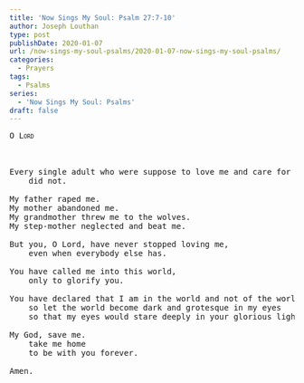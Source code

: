 ```yaml
---
title: 'Now Sings My Soul: Psalm 27:7-10'
author: Joseph Louthan
type: post
publishDate: 2020-01-07
url: /now-sings-my-soul-psalms/2020-01-07-now-sings-my-soul-psalms/
categories:
  - Prayers
tags:
  - Psalms
series:
  - 'Now Sings My Soul: Psalms'
draft: false
---
```

<pre>
<div style="font-variant: small-caps;">O Lord</div>
&nbsp;

Every single adult who were suppose to love me and care for me
	did not.

My father raped me.
My mother abandoned me.
My grandmother threw me to the wolves.
My step-mother neglected and beat me.

But you, O Lord, have never stopped loving me,
	even when everybody else has.

You have called me into this world,
	only to glorify you.

You have declared that I am in the world and not of the world.
	so let the world become dark and grotesque in my eyes
	so that my eyes would stare deeply in your glorious light.

My God, save me.
	take me home
	to be with you forever.

Amen.

</pre>

